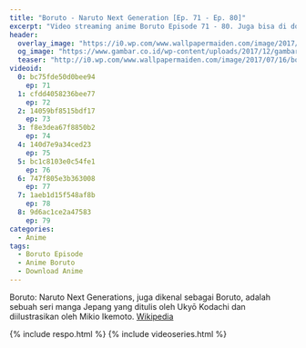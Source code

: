 ```yaml
---
title: "Boruto - Naruto Next Generation [Ep. 71 - Ep. 80]"
excerpt: "Video streaming anime Boruto Episode 71 - 80. Juga bisa di download langsung"
header:
  overlay_image: "https://i0.wp.com/www.wallpapermaiden.com/image/2017/07/16/boruto-uzumaki-naruto-akatsuki-scar-katana-anime-16798.png"
  og_image: "https://www.gambar.co.id/wp-content/uploads/2017/12/gambar-boruto-768x432.jpg"
  teaser: "http://i0.wp.com/www.wallpapermaiden.com/image/2017/07/16/boruto-uzumaki-naruto-akatsuki-scar-katana-anime-16798.png?resize=320,170"
videoid:
  0: bc75fde50d0bee94
    ep: 71
  1: cfdd4058236bee77
    ep: 72
  2: 14059bf8515bdf17
    ep: 73
  3: f8e3dea67f8850b2
    ep: 74
  4: 140d7e9a34ced23
    ep: 75
  5: bc1c8103e0c54fe1
    ep: 76
  6: 747f805e3b363008
    ep: 77
  7: 1aeb1d15f548af8b
    ep: 78
  8: 9d6ac1ce2a47583
    ep: 79
categories:
  - Anime
tags:
  - Boruto Episode
  - Anime Boruto
  - Download Anime
---
```


Boruto: Naruto Next Generations, juga dikenal sebagai Boruto, adalah sebuah seri manga Jepang yang ditulis oleh Ukyō Kodachi dan diilustrasikan oleh Mikio Ikemoto. [Wikipedia](https://id.m.wikipedia.org/wiki/Boruto:_Naruto_Next_Generations)

{% include respo.html %}
{% include videoseries.html %}
